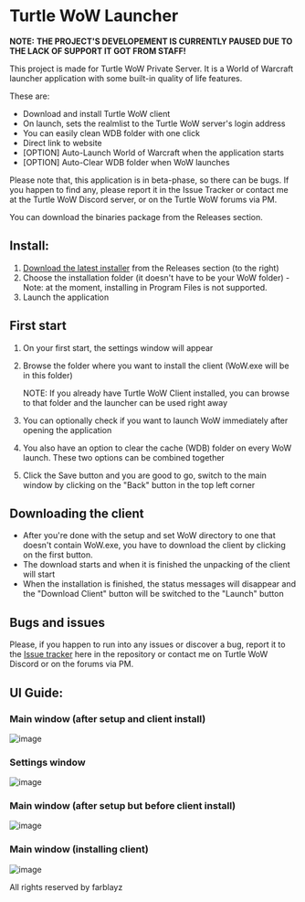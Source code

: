 # Turtle WoW Launcher

**NOTE:** **THE PROJECT'S DEVELOPEMENT IS CURRENTLY PAUSED DUE TO THE LACK OF SUPPORT IT GOT FROM STAFF!**

This project is made for Turtle WoW Private Server.
It is a World of Warcraft launcher application with some built-in quality of life features.

These are:
* Download and install Turtle WoW client
* On launch, sets the realmlist to the Turtle WoW server's login address
* You can easily clean WDB folder with one click
* Direct link to website
* [OPTION] Auto-Launch World of Warcraft when the application starts
* [OPTION] Auto-Clear WDB folder when WoW launches

Please note that, this application is in beta-phase, so there can be bugs.
If you happen to find any, please report it in the Issue Tracker or contact me at the Turtle WoW Discord server, or on the Turtle WoW forums via PM.

You can download the binaries package from the Releases section.

## Install:
1. [Download the latest installer](https://github.com/farblayz/turtle-launcher-release/releases) from the Releases section (to the right)
2. Choose the installation folder (it doesn't have to be your WoW folder)  -  Note: at the moment, installing in Program Files is not supported.
3. Launch the application

## First start
1. On your first start, the settings window will appear
2. Browse the folder where you want to install the client (WoW.exe will be in this folder)

    NOTE: If you already have Turtle WoW Client installed, you can browse to that folder and the launcher can be used right away
3. You can optionally check if you want to launch WoW immediately after opening the application
4. You also have an option to clear the cache (WDB) folder on every WoW launch. These two options can be combined together
5. Click the Save button and you are good to go, switch to the main window by clicking on the "Back" button in the top left corner

## Downloading the client
* After you're done with the setup and set WoW directory to one that doesn't contain WoW.exe, you have to download the client by clicking on the first button.
* The download starts and when it is finished the unpacking of the client will start
* When the installation is finished, the status messages will disappear and the "Download Client" button will be switched to the "Launch" button

## Bugs and issues
Please, if you happen to run into any issues or discover a bug, report it to the [Issue tracker](https://github.com/farblayz/turtle-launcher-release/issues) here in the repository or contact me on Turtle WoW Discord or on the forums via PM.

## UI Guide:

### Main window (after setup and client install)

![image](https://user-images.githubusercontent.com/34573120/198894132-8c98ba7a-3d7a-4e02-9ad0-acdeafb5bb55.png)

### Settings window

![image](https://user-images.githubusercontent.com/34573120/198894148-1c292c2b-6bbd-4b80-94ec-7106a854b4e7.png)

### Main window (after setup but before client install)

![image](https://user-images.githubusercontent.com/34573120/198894165-9d2248db-e676-4e33-8ac4-4f347017681f.png)

### Main window (installing client)

![image](https://user-images.githubusercontent.com/34573120/198894172-55d8e6db-d811-4421-90bd-86ad992a6084.png)



All rights reserved by farblayz
